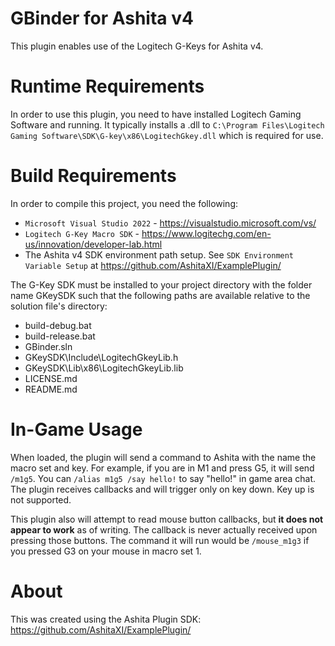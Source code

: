 # GBinder for Ashita v4

This plugin enables use of the Logitech G-Keys for Ashita v4.

# Runtime Requirements

In order to use this plugin, you need to have installed Logitech Gaming Software and running.
It typically installs a .dll to `C:\Program Files\Logitech Gaming Software\SDK\G-key\x86\LogitechGkey.dll` which is required for use.


# Build Requirements

In order to compile this project, you need the following:

  - `Microsoft Visual Studio 2022` - https://visualstudio.microsoft.com/vs/
  - `Logitech G-Key Macro SDK` - https://www.logitechg.com/en-us/innovation/developer-lab.html
  - The Ashita v4 SDK environment path setup. See `SDK Environment Variable Setup` at https://github.com/AshitaXI/ExamplePlugin/
  
The G-Key SDK must be installed to your project directory with the folder name GKeySDK such that the following paths are available relative to the solution file's directory:

* build-debug.bat
* build-release.bat
* GBinder.sln
* GKeySDK\Include\LogitechGkeyLib.h
* GKeySDK\Lib\x86\LogitechGkeyLib.lib
* LICENSE.md
* README.md

# In-Game Usage

When loaded, the plugin will send a command to Ashita with the name the macro set and key. For example, if you are in M1 and press G5, it will send `/m1g5`. You can `/alias m1g5 /say hello!` to say "hello!" in game area chat. The plugin receives callbacks and will trigger only on key down. Key up is not supported.

This plugin also will attempt to read mouse button callbacks, but **it does not appear to work** as of writing. The callback is never actually received upon pressing those buttons. The command it will run would be `/mouse_m1g3` if you pressed G3 on your mouse in macro set 1.

# About

This was created using the Ashita Plugin SDK: https://github.com/AshitaXI/ExamplePlugin/
